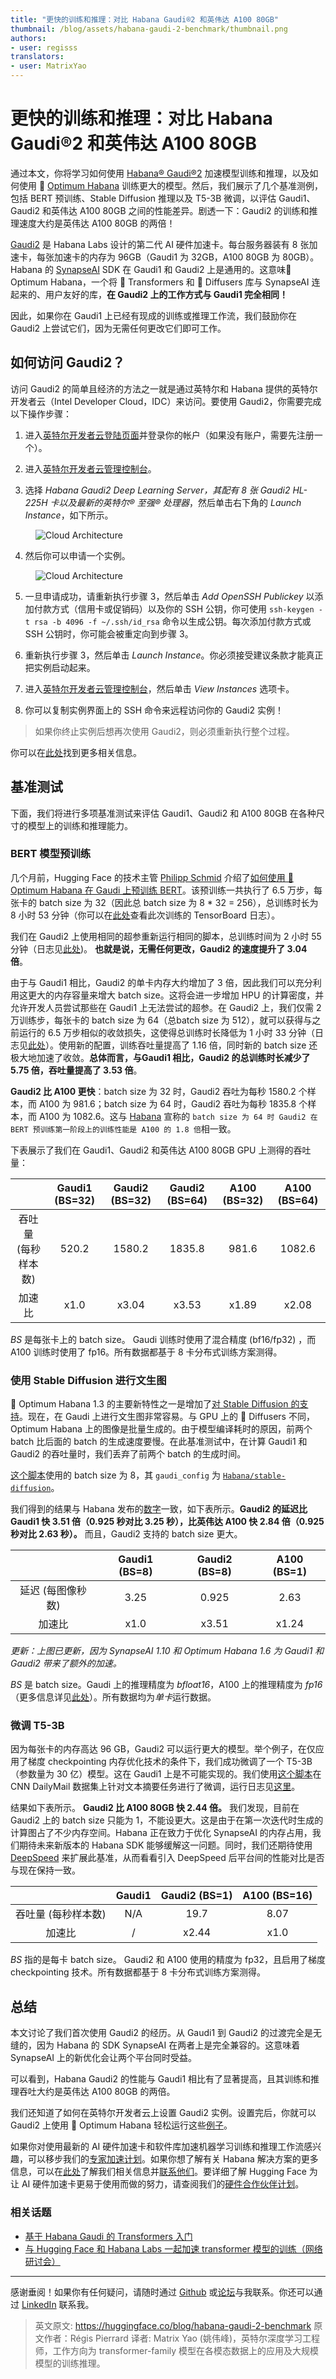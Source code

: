 ```yaml
---
title: "更快的训练和推理：对比 Habana Gaudi®2 和英伟达 A100 80GB"
thumbnail: /blog/assets/habana-gaudi-2-benchmark/thumbnail.png
authors:
- user: regisss
translators:
- user: MatrixYao
---
```


# 更快的训练和推理：对比 Habana Gaudi®2 和英伟达 A100 80GB

<!-- {blog_metadata} -->
<!-- {authors} -->

通过本文，你将学习如何使用 [Habana® Gaudi®2](https://habana.ai/training/gaudi2/) 加速模型训练和推理，以及如何使用 🤗 [Optimum Habana](https://huggingface.co/docs/optimum/habana/index) 训练更大的模型。然后，我们展示了几个基准测例，包括 BERT 预训练、Stable Diffusion 推理以及 T5-3B 微调，以评估 Gaudi1、Gaudi2 和英伟达 A100 80GB 之间的性能差异。剧透一下：Gaudi2 的训练和推理速度大约是英伟达 A100 80GB 的两倍！

[Gaudi2](https://habana.ai/training/gaudi2/) 是 Habana Labs 设计的第二代 AI 硬件加速卡。每台服务器装有 8 张加速卡，每张加速卡的内存为 96GB（Gaudi1 为 32GB，A100 80GB 为 80GB）。Habana 的 [SynapseAI](https://developer.habana.ai/) SDK 在 Gaudi1 和 Gaudi2 上是通用的。这意味🤗 Optimum Habana，一个将 🤗 Transformers 和 🤗 Diffusers 库与 SynapseAI 连起来的、用户友好的库，**在 Gaudi2 上的工作方式与 Gaudi1 完全相同！**

因此，如果你在 Gaudi1 上已经有现成的训练或推理工作流，我们鼓励你在 Gaudi2 上尝试它们，因为无需任何更改它们即可工作。

## 如何访问 Gaudi2？

访问 Gaudi2 的简单且经济的方法之一就是通过英特尔和 Habana 提供的英特尔开发者云（Intel Developer Cloud，IDC）来访问。要使用 Gaudi2，你需要完成以下操作步骤：

1. 进入[英特尔开发者云登陆页面](https://www.intel.com/content/www/us/en/developer/tools/devcloud/services.html)并登录你的帐户（如果没有账户，需要先注册一个）。

2. 进入[英特尔开发者云管理控制台](https://scheduler.cloud.intel.com/#/systems)。

3. 选择 *Habana Gaudi2 Deep Learning Server，其配有 8 张 Gaudi2 HL-225H 卡以及最新的英特尔® 至强® 处理器*，然后单击右下角的 *Launch Instance*，如下所示。

<figure class="image table text-center m-0 w-full">
  <img src="assets/habana-gaudi-2-benchmark/launch_instance.png" alt="Cloud Architecture"/>
</figure>

4. 然后你可以申请一个实例。
<figure class="image table text-center m-0 w-full">
  <img src="assets/habana-gaudi-2-benchmark/request_instance.png" alt="Cloud Architecture"/>
</figure>

5. 一旦申请成功，请重新执行步骤 3，然后单击 *Add OpenSSH Publickey* 以添加付款方式（信用卡或促销码）以及你的 SSH 公钥，你可使用 `ssh-keygen -t rsa -b 4096 -f ~/.ssh/id_rsa` 命令以生成公钥。每次添加付款方式或 SSH 公钥时，你可能会被重定向到步骤 3。

6. 重新执行步骤 3，然后单击 *Launch Instance*。你必须接受建议条款才能真正把实例启动起来。

7. 进入[英特尔开发者云管理控制台](https://scheduler.cloud.intel.com/#/systems)，然后单击 *View Instances* 选项卡。

8. 你可以复制实例界面上的 SSH 命令来远程访问你的 Gaudi2 实例！

> 如果你终止实例后想再次使用 Gaudi2，则必须重新执行整个过程。

你可以在[此处](https://scheduler.cloud.intel.com/public/Intel_Developer_Cloud_Getting_Started.html)找到更多相关信息。


## 基准测试

下面，我们将进行多项基准测试来评估 Gaudi1、Gaudi2 和 A100 80GB 在各种尺寸的模型上的训练和推理能力。


### BERT 模型预训练

几个月前，Hugging Face 的技术主管 [Philipp Schmid](https://huggingface.co/philschmid) 介绍了[如何使用 🤗 Optimum Habana 在 Gaudi 上预训练 BERT](https://huggingface.co/blog/pretraining-bert)。该预训练一共执行了 6.5 万步，每张卡的 batch size 为 32（因此总 batch size 为 8 * 32 = 256），总训练时长为 8 小时 53 分钟（你可以在[此处](https://huggingface.co/philschmid/bert-base-uncased-2022-habana-test-6/tensorboard?scroll=1#scalars)查看此次训练的 TensorBoard 日志）。

我们在 Gaudi2 上使用相同的超参重新运行相同的脚本，总训练时间为 2 小时 55 分钟（日志见[此处](https://huggingface.co/regisss/bert-pretraining-gaudi-2-batch-size-32/tensorboard?scroll=1#scalars))。 **也就是说，无需任何更改，Gaudi2 的速度提升了 3.04 倍**。

由于与 Gaudi1 相比，Gaudi2 的单卡内存大约增加了 3 倍，因此我们可以充分利用这更大的内存容量来增大 batch size。这将会进一步增加 HPU 的计算密度，并允许开发人员尝试那些在 Gaudi1 上无法尝试的超参。在 Gaudi2 上，我们仅需 2 万训练步，每张卡的 batch size 为 64（总batch size 为 512），就可以获得与之前运行的 6.5 万步相似的收敛损失，这使得总训练时长降低为 1 小时 33 分钟（日志见[此处](https://huggingface.co/regisss/bert-pretraining-gaudi-2-batch-size-64/tensorboard?scroll=1#scalars)）。使用新的配置，训练吞吐量提高了 1.16 倍，同时新的 batch size 还极大地加速了收敛。**总体而言，与Gaudi1 相比，Gaudi2 的总训练时长减少了 5.75 倍，吞吐量提高了 3.53 倍**。

**Gaudi2 比 A100 更快**：batch size 为 32 时，Gaudi2 吞吐为每秒 1580.2 个样本，而 A100 为 981.6；batch size 为 64 时，Gaudi2 吞吐为每秒 1835.8 个样本，而 A100 为 1082.6。这与 [Habana](https://habana.ai/training/gaudi2/) 宣称的 `batch size 为 64 时 Gaudi2 在 BERT 预训练第一阶段上的训练性能是 A100 的 1.8 倍`相一致。

下表展示了我们在 Gaudi1、Gaudi2 和英伟达 A100 80GB GPU 上测得的吞吐量：

<center>

|   | Gaudi1 (BS=32) | Gaudi2 (BS=32) | Gaudi2 (BS=64) | A100 (BS=32) | A100 (BS=64) |
|:-:|:-----------------------:|:--------------:|:--------------:|:-------:|:---------------------:|
| 吞吐量 (每秒样本数) | 520.2 | 1580.2 | 1835.8 | 981.6 | 1082.6 |
| 加速比 | x1.0 | x3.04 | x3.53 | x1.89 | x2.08 |

</center>

*BS* 是每张卡上的 batch size。 Gaudi 训练时使用了混合精度 (bf16/fp32) ，而 A100 训练时使用了 fp16。所有数据都基于 8 卡分布式训练方案测得。

### 使用 Stable Diffusion 进行文生图

🤗 Optimum Habana 1.3 的主要新特性之一是增加了[对 Stable Diffusion 的支持](https://huggingface.co/docs/optimum/habana/usage_guides/stable_diffusion)。现在，在 Gaudi 上进行文生图非常容易。与 GPU 上的 🤗 Diffusers 不同，Optimum Habana 上的图像是批量生成的。由于模型编译耗时的原因，前两个 batch 比后面的 batch 的生成速度要慢。在此基准测试中，在计算 Gaudi1 和 Gaudi2 的吞吐量时，我们丢弃了前两个 batch 的生成时间。

[这个脚本](https://github.com/huggingface/optimum-habana/tree/main/examples/stable-diffusion)使用的 batch size 为 8，其 `gaudi_config` 为 [`Habana/stable-diffusion`](https://huggingface.co/Habana/stable-diffusion)。

我们得到的结果与 Habana 发布的[数字]((https://developer.habana.ai/resources/habana-models-performance/))一致，如下表所示。**Gaudi2 的延迟比 Gaudi1 快 3.51 倍（0.925 秒对比 3.25 秒），比英伟达 A100 快 2.84 倍（0.925 秒对比 2.63 秒）。** 而且，Gaudi2 支持的 batch size 更大。

<center>

|                 | Gaudi1 (BS=8) | Gaudi2 (BS=8) | A100 (BS=1) |
|:---------------:|:----------------------:|:-------------:|:-----------:|
| 延迟 (每图像秒数) | 3.25                   | 0.925         | 2.63        |
| 加速比         | x1.0                   | x3.51         | x1.24       |

</center>

*更新：上图已更新，因为 SynapseAI 1.10 和 Optimum Habana 1.6 为 Gaudi1 和 Gaudi2 带来了额外的加速。*

*BS* 是 batch size。Gaudi 上的推理精度为 *bfloat16*，A100 上的推理精度为 *fp16*（更多信息详见[此处](https://huggingface.co/docs/diffusers/optimization/fp16)）。所有数据均为*单卡*运行数据。

### 微调 T5-3B

因为每张卡的内存高达 96 GB，Gaudi2 可以运行更大的模型。举个例子，在仅应用了梯度 checkpointing 内存优化技术的条件下，我们成功微调了一个 T5-3B（参数量为 30 亿）模型。这在 Gaudi1 上是不可能实现的。我们使用[这个脚本](https://github.com/huggingface/optimum-habana/tree/main/examples/summarization)在 CNN DailyMail 数据集上针对文本摘要任务进行了微调，运行日志见[这里](https://huggingface.co/regisss/t5-3b-summarization-gaudi-2/tensorboard?scroll=1#scalars)。

结果如下表所示。 **Gaudi2 比 A100 80GB 快 2.44 倍。** 我们发现，目前在 Gaudi2 上的 batch size 只能为 1，不能设更大。这是由于在第一次迭代时生成的计算图占了不少内存空间。Habana 正在致力于优化 SynapseAI 的内存占用，我们期待未来新版本的 Habana SDK 能够缓解这一问题。同时，我们还期待使用 [DeepSpeed](https://www.deepspeed.ai/) 来扩展此基准，从而看看引入 DeepSpeed 后平台间的性能对比是否与现在保持一致。

<center>

|   | Gaudi1 | Gaudi2 (BS=1) | A100 (BS=16) |
|:-:|:-------:|:--------------:|:------------:|
| 吞吐量 (每秒样本数) | N/A | 19.7 | 8.07 |
| 加速比 | / | x2.44 | x1.0 |

</center>

*BS* 指的是每卡 batch size。 Gaudi2 和 A100 使用的精度为 fp32，且启用了梯度 checkpointing 技术。所有数据都基于 8 卡分布式训练方案测得。

## 总结

本文讨论了我们首次使用 Gaudi2 的经历。从 Gaudi1 到 Gaudi2 的过渡完全是无缝的，因为 Habana 的 SDK SynapseAI 在两者上是完全兼容的。这意味着 SynapseAI 上的新优化会让两个平台同时受益。

可以看到，Habana Gaudi2 的性能与 Gaudi1 相比有了显著提高，且其训练和推理吞吐大约是英伟达 A100 80GB 的两倍。

我们还知道了如何在英特尔开发者云上设置 Gaudi2 实例。设置完后，你就可以 Gaudi2 上使用 🤗 Optimum Habana 轻松运行这些[例子](https://github.com/huggingface/optimum-habana/tree/main/examples)。

如果你对使用最新的 AI 硬件加速卡和软件库加速机器学习训练和推理工作流感兴趣，可以移步我们的[专家加速计划](https://huggingface.co/support)。如果你想了解有关 Habana 解决方案的更多信息，可以在[此处](https://huggingface.co/hardware/habana)了解我们相关信息并[联系他们](https://habana.ai/contact-us/)。要详细了解 Hugging Face 为让 AI 硬件加速卡更易于使用而做的努力，请查阅我们的[硬件合作伙伴计划](https://huggingface.co/hardware)。


### 相关话题

- [基于 Habana Gaudi 的 Transformers 入门](https://huggingface.co/blog/getting-started-habana)
- [与 Hugging Face 和 Habana Labs 一起加速 transformer 模型的训练（网络研讨会）](https://developer.habana.ai/events/accelerate-transformer-model-training-with-hugging-face-and-habana-labs/)

---

感谢垂阅！如果你有任何疑问，请随时通过 [Github](https://github.com/huggingface/optimum-habana) 或[论坛](https://discuss.huggingface.co/c/optimum/59)与我联系。你还可以通过 [LinkedIn](https://www.linkedin.com/in/regispierrard/) 联系我。

> 英文原文: <url> https://huggingface.co/blog/habana-gaudi-2-benchmark </url>
> 原文作者：Régis Pierrard
> 译者: Matrix Yao (姚伟峰)，英特尔深度学习工程师，工作方向为 transformer-family 模型在各模态数据上的应用及大规模模型的训练推理。
